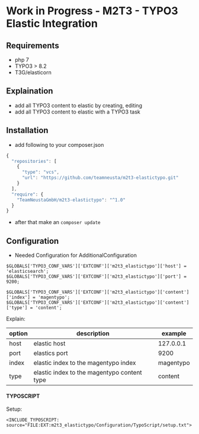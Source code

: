 # Work in Progress - M2T3 - TYPO3 Elastic Integration

## Requirements

- php 7
- TYPO3 > 8.2
- T3G/elasticorn

## Explaination

- add all TYPO3 content to elastic by creating, editing
- add all TYPO3 content to elastic with a TYPO3 task

## Installation

- add following to your composer.json

```javascript
{
  "repositories": [
    {
      "type": "vcs",
      "url": "https://github.com/teamneusta/m2t3-elastictypo.git"
    }
  ],
  "require": {
    "TeamNeustaGmbH/m2t3-elastictypo": "^1.0"
  }
}
```

- after that make an `composer update`  

## Configuration

- Needed Configuration for AdditionalConfiguration
```
$GLOBALS['TYPO3_CONF_VARS']['EXTCONF']['m2t3_elastictypo']['host'] = 'elasticsearch';
$GLOBALS['TYPO3_CONF_VARS']['EXTCONF']['m2t3_elastictypo']['port'] = 9200;

$GLOBALS['TYPO3_CONF_VARS']['EXTCONF']['m2t3_elastictypo']['content']['index'] = 'magentypo';
$GLOBALS['TYPO3_CONF_VARS']['EXTCONF']['m2t3_elastictypo']['content']['type'] = 'content';
```

Explain:

| option | description | example
| ------------ | ------------- | -------------
| host | elastic host | 127.0.0.1
| port | elastics port | 9200
| index | elastic index to the magentypo index | magentypo
| type | elastic index to the magentypo content type | content

#### TYPOSCRIPT

Setup:

```
<INCLUDE_TYPOSCRIPT: source="FILE:EXT:m2t3_elastictypo/Configuration/TypoScript/setup.txt">
```
